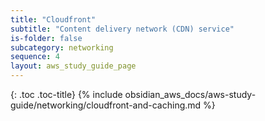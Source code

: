 ```yaml
---
title: "Cloudfront"
subtitle: "Content delivery network (CDN) service"
is-folder: false
subcategory: networking
sequence: 4
layout: aws_study_guide_page
---
```


{: .toc .toc-title}
{% include obsidian_aws_docs/aws-study-guide/networking/cloudfront-and-caching.md %}
